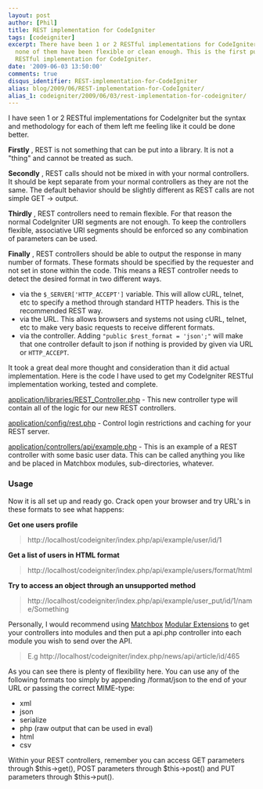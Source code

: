 ```yaml
---
layout: post
author: [Phil]
title: REST implementation for CodeIgniter
tags: [codeigniter]
excerpt: There have been 1 or 2 RESTful implementations for CodeIgniter  so far, but
  none of them have been flexible or clean enough. This is the first publicly available
  RESTful implementation for CodeIgniter.
date: '2009-06-03 13:50:00'
comments: true
disqus_identifier: REST-implementation-for-CodeIgniter
alias: blog/2009/06/REST-implementation-for-CodeIgniter/
alias_1: codeigniter/2009/06/03/rest-implementation-for-codeigniter/
---
```


I have seen 1 or 2 RESTful implementations for CodeIgniter but the syntax and methodology for each of them left me feeling like it could be done better.

**Firstly** , REST is not something that can be put into a library. It is not a "thing" and cannot be treated as such.

**Secondly** , REST calls should not be mixed in with your normal controllers. It should be kept separate from your normal controllers as they are not the same. The default behavior should be slightly different as REST calls are not simple GET -> output.

**Thirdly** , REST controllers need to remain flexible. For that reason the normal CodeIgniter URI segments are not enough. To keep the controllers flexible, associative URI segments should be enforced so any combination of parameters can be used.

**Finally** , REST controllers should be able to output the response in many number of formats. These formats should be specified by the requester and not set in stone within the code. This means a REST controller needs to detect the desired format in two different ways.

- via the `$_SERVER['HTTP_ACCEPT']` variable. This will allow cURL, telnet, etc to specify a method through standard HTTP headers. This is the recommended REST way.
- via the URL. This allows browsers and systems not using cURL, telnet, etc to make very basic requests to receive different formats.
- via the controller. Adding `"public $rest_format = 'json';"` will make that one controller default to json if nothing is provided by given via URL or `HTTP_ACCEPT`.

It took a great deal more thought and consideration than it did actual implementation. Here is the code I have used to get my CodeIgniter RESTful implementation working, tested and complete.

[application/libraries/REST_Controller.php](http://github.com/philsturgeon/codeigniter-restserver/raw/master/application/libraries/REST_Controller.php) - This new controller type will contain all of the logic for our new REST controllers.

[application/config/rest.php](http://github.com/philsturgeon/codeigniter-restserver/raw/master/application/config/rest.php) - Control login restrictions and caching for your REST server.

[application/controllers/api/example.php](http://github.com/philsturgeon/codeigniter-restserver/raw/master/application/controllers/api/example.php) - This is an example of a REST controller with some basic user data. This can be called anything you like and be placed in Matchbox modules, sub-directories, whatever.

### Usage

Now it is all set up and ready go. Crack open your browser and try URL's in these formats to see what happens:

**Get one users profile**

> http://localhost/codeigniter/index.php/api/example/user/id/1

**Get a list of users in HTML format**

> http://localhost/codeigniter/index.php/api/example/users/format/html

**Try to access an object through an unsupported method**

> http://localhost/codeigniter/index.php/api/example/user\_put/id/1/name/Something

Personally, I would recommend using [Matchbox](http://code.google.com/p/matchbox/ "Matchbox - lets you organize your codeigniter resources in modules") [Modular Extensions](http://bitbucket.org/wiredesignz/codeigniter-modular-extensions-hmvc/wiki/Home) to get your controllers into modules and then put a api.php controller into each module you wish to send over the API.

> E.g http://localhost/codeigniter/index.php/news/api/article/id/465

As you can see there is plenty of flexibility here. You can use any of the following formats too simply by appending /format/json to the end of your URL or passing the correct MIME-type:

- xml
- json
- serialize
- php (raw output that can be used in eval)
- html
- csv

Within your REST controllers, remember you can access GET parameters through $this->get(), POST parameters through $this->post() and PUT parameters through $this->put().
